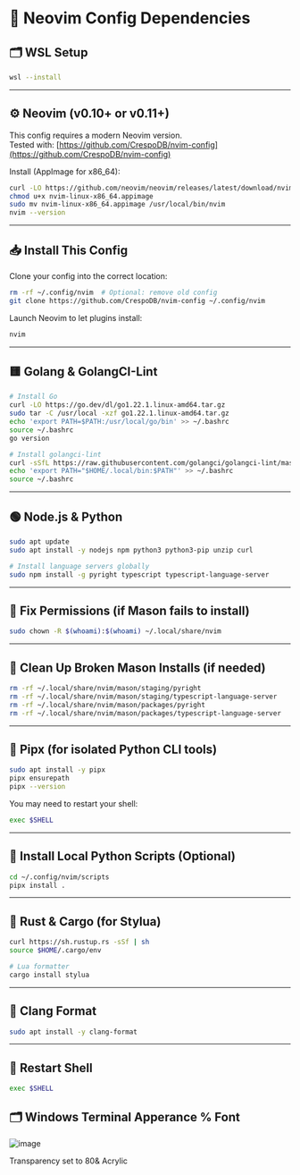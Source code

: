 # 🧱 Neovim Config Dependencies

## 🗂️ WSL Setup

```bash
wsl --install
```

---

## ⚙️ Neovim (v0.10+ or v0.11+)
This config requires a modern Neovim version.  
Tested with: [https://github.com/CrespoDB/nvim-config](https://github.com/CrespoDB/nvim-config)

Install (AppImage for x86_64):

```bash
curl -LO https://github.com/neovim/neovim/releases/latest/download/nvim-linux-x86_64.appimage
chmod u+x nvim-linux-x86_64.appimage
sudo mv nvim-linux-x86_64.appimage /usr/local/bin/nvim
nvim --version
```

---

## 📥 Install This Config

Clone your config into the correct location:

```bash
rm -rf ~/.config/nvim  # Optional: remove old config
git clone https://github.com/CrespoDB/nvim-config ~/.config/nvim
```

Launch Neovim to let plugins install:

```bash
nvim
```

---

## 🟨 Golang & GolangCI-Lint

```bash
# Install Go
curl -LO https://go.dev/dl/go1.22.1.linux-amd64.tar.gz
sudo tar -C /usr/local -xzf go1.22.1.linux-amd64.tar.gz
echo 'export PATH=$PATH:/usr/local/go/bin' >> ~/.bashrc
source ~/.bashrc
go version

# Install golangci-lint
curl -sSfL https://raw.githubusercontent.com/golangci/golangci-lint/master/install.sh | sh -s -- -b ~/.local/bin v1.55.2
echo 'export PATH="$HOME/.local/bin:$PATH"' >> ~/.bashrc
source ~/.bashrc
```

---

## 🟢 Node.js & Python

```bash
sudo apt update
sudo apt install -y nodejs npm python3 python3-pip unzip curl

# Install language servers globally
sudo npm install -g pyright typescript typescript-language-server
```

---

## 🧹 Fix Permissions (if Mason fails to install)

```bash
sudo chown -R $(whoami):$(whoami) ~/.local/share/nvim
```

---

## 🧽 Clean Up Broken Mason Installs (if needed)

```bash
rm -rf ~/.local/share/nvim/mason/staging/pyright
rm -rf ~/.local/share/nvim/mason/staging/typescript-language-server
rm -rf ~/.local/share/nvim/mason/packages/pyright
rm -rf ~/.local/share/nvim/mason/packages/typescript-language-server
```

---

## 🐍 Pipx (for isolated Python CLI tools)

```bash
sudo apt install -y pipx
pipx ensurepath
pipx --version
```

You may need to restart your shell:

```bash
exec $SHELL
```

---

## 🔧 Install Local Python Scripts (Optional)

```bash
cd ~/.config/nvim/scripts
pipx install .
```

---

## 🦀 Rust & Cargo (for Stylua)

```bash
curl https://sh.rustup.rs -sSf | sh
source $HOME/.cargo/env

# Lua formatter
cargo install stylua
```

---

## 🧼 Clang Format

```bash
sudo apt install -y clang-format
```

---

## 🔁 Restart Shell

```bash
exec $SHELL
```

## 🗂️ Windows Terminal Apperance % Font

![image](https://github.com/user-attachments/assets/6ec02e64-08a0-42ab-a0f6-b060e311cb6e)

Transparency set to 80& Acrylic

